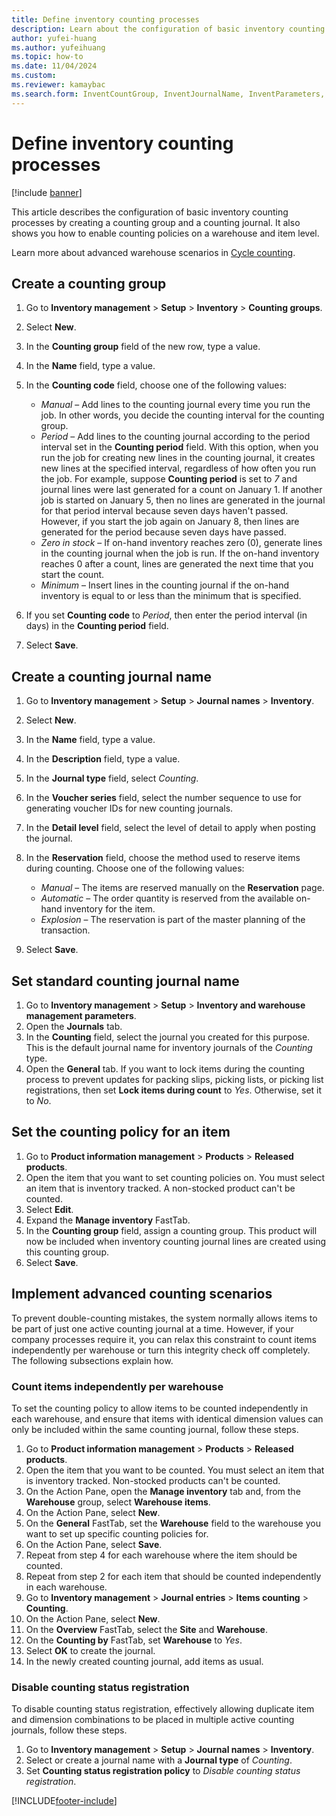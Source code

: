 ```yaml
--- 
title: Define inventory counting processes
description: Learn about the configuration of basic inventory counting processes by creating a counting group and a counting journal with a step-by-step process. 
author: yufei-huang
ms.author: yufeihuang
ms.topic: how-to
ms.date: 11/04/2024
ms.custom:
ms.reviewer: kamaybac 
ms.search.form: InventCountGroup, InventJournalName, InventParameters, EcoResProductDetailsExtended, InventItemLocation, InventLocationIdLookup
---
```


# Define inventory counting processes

[!include [banner](../../includes/banner.md)]

This article describes the configuration of basic inventory counting processes by creating a counting group and a counting journal. It also shows you how to enable counting policies on a warehouse and item level.

Learn more about advanced warehouse scenarios in [Cycle counting](../../warehousing/cycle-counting.md).

## Create a counting group

1. Go to **Inventory management** \> **Setup** \> **Inventory** \> **Counting groups**.
1. Select **New**.
1. In the **Counting group** field of the new row, type a value.
1. In the **Name** field, type a value.
1. In the **Counting code** field, choose one of the following values:

    - *Manual* – Add lines to the counting journal every time you run the job. In other words, you decide the counting interval for the counting group.  
    - *Period* – Add lines to the counting journal according to the period interval set in the **Counting period** field. With this option, when you run the job for creating new lines in the counting journal, it creates new lines at the specified interval, regardless of how often you run the job. For example, suppose **Counting period** is set to *7* and journal lines were last generated for a count on January 1. If another job is started on January 5, then no lines are generated in the journal for that period interval because seven days haven't passed. However, if you start the job again on January 8, then lines are generated for the period because seven days have passed.
    - *Zero in stock* – If on-hand inventory reaches zero (0), generate lines in the counting journal when the job is run. If the on-hand inventory reaches 0 after a count, lines are generated the next time that you start the count.  
    - *Minimum* – Insert lines in the counting journal if the on-hand inventory is equal to or less than the minimum that is specified.

1. If you set **Counting code** to *Period*, then enter the period interval (in days) in the **Counting period** field.
1. Select **Save**.

## Create a counting journal name

1. Go to **Inventory management** \> **Setup** \> **Journal names** \> **Inventory**.
1. Select **New**.
1. In the **Name** field, type a value.
1. In the **Description** field, type a value.
1. In the **Journal type** field, select *Counting*.
1. In the **Voucher series** field, select the number sequence to use for generating voucher IDs for new counting journals.
1. In the **Detail level** field, select the level of detail to apply when posting the journal.
1. In the **Reservation** field, choose the method used to reserve items during counting. Choose one of the following values:
    - *Manual* – The items are reserved manually on the **Reservation** page.
    - *Automatic* – The order quantity is reserved from the available on-hand inventory for the item.
    - *Explosion* – The reservation is part of the master planning of the transaction.

1. Select **Save**.

## Set standard counting journal name

1. Go to **Inventory management** \> **Setup** \> **Inventory and warehouse management parameters**.
1. Open the **Journals** tab.
1. In the **Counting** field, select the journal you created for this purpose. This is the default journal name for inventory journals of the *Counting* type.  
1. Open the **General** tab. If you want to lock items during the counting process to prevent updates for packing slips, picking lists, or picking list registrations, then set **Lock items during count** to *Yes*. Otherwise, set it to *No*.

## Set the counting policy for an item

1. Go to **Product information management** \> **Products** \> **Released products**.
1. Open the item that you want to set counting policies on. You must select an item that is inventory tracked. A non-stocked product can't be counted.
1. Select **Edit**.
1. Expand the **Manage inventory** FastTab.
1. In the **Counting group** field, assign a counting group. This product will now be included when inventory counting journal lines are created using this counting group.  
1. Select **Save**.

## Implement advanced counting scenarios

To prevent double-counting mistakes, the system normally allows items to be part of just one active counting journal at a time. However, if your company processes require it, you can relax this constraint to count items independently per warehouse or turn this integrity check off completely. The following subsections explain how.

### Count items independently per warehouse

To set the counting policy to allow items to be counted independently in each warehouse, and ensure that items with identical dimension values can only be included within the same counting journal, follow these steps.

1. Go to **Product information management** \> **Products** \> **Released products**.
1. Open the item that you want to be counted. You must select an item that is inventory tracked. Non-stocked products can't be counted.
1. On the Action Pane, open the **Manage inventory** tab and, from the **Warehouse** group, select **Warehouse items**.
1. On the Action Pane, select **New**.
1. On the **General** FastTab, set the **Warehouse** field to the warehouse you want to set up specific counting policies for.
1. On the Action Pane, select **Save**.
1. Repeat from step 4 for each warehouse where the item should be counted.
1. Repeat from step 2 for each item that should be counted independently in each warehouse.
1. Go to **Inventory management**  \> **Journal entries** \> **Items counting** \> **Counting**.
1. On the Action Pane, select **New**.
1. On the **Overview** FastTab, select the **Site** and **Warehouse**.
1. On the **Counting by** FastTab, set **Warehouse** to *Yes*.
1. Select **OK** to create the journal.
1. In the newly created counting journal, add items as usual.

### Disable counting status registration

To disable counting status registration, effectively allowing duplicate item and dimension combinations to be placed in multiple active counting journals, follow these steps.

1. Go to **Inventory management** \> **Setup** \> **Journal names** \> **Inventory**.
1. Select or create a journal name with a **Journal type** of *Counting*.
1. Set **Counting status registration policy** to *Disable counting status registration*.

[!INCLUDE[footer-include](../../../includes/footer-banner.md)]
